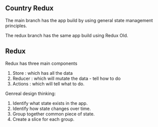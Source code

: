 ## Country Redux

The main branch has the app build by using general state management principles.

The redux branch has the same app build using Redux Old.

## Redux

Redux has three main components

1. Store : which has all the data
2. Reducer : which will mutate the data - tell how to do
3. Actions : which will tell what to do.

Genreal design thinking:

1. Identify what state exists in the app.
2. Identify how state changes over time.
3. Group together common piece of state.
4. Create a slice for each group.
